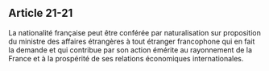 Article 21-21
----
La nationalité française peut être conférée par naturalisation sur proposition
du ministre des affaires étrangères à tout étranger francophone qui en fait la
demande et qui contribue par son action émérite au rayonnement de la France et à
la prospérité de ses relations économiques internationales.
